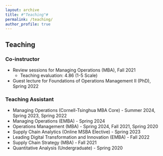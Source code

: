 ```yaml
---
layout: archive
title: #"Teaching"#
permalink: /teaching/
author_profile: true
---
```


## Teaching
### Co-instructor
* Review sessions for Managing Operations (MBA), Fall 2021
  * Teaching evaluation: 4.86 (1-5 Scale) 
* Guest lecture for Foundations of Operations Management II (PhD), Spring 2022


### Teaching Assistant
* Managing Operations (Cornell-Tsinghua MBA Core) - Summer 2024, Spring 2023, Spring 2022
* Managing Operations (EMBA) - Spring 2024
* Operations Management (MBA) - Spring 2024, Fall 2021, Spring 2020
* Supply Chain Analytics (Online MSBA Elective) - Spring 2023
* Leading Digital Transformation and Innovation (EMBA) - Fall 2022
* Supply Chain Strategy (MBA) - Fall 2021
* Quantitative Analysis (Undergraduate) - Spring 2020